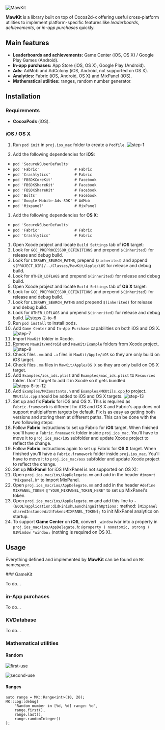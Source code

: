 ![MawKit](https://cloud.githubusercontent.com/assets/779767/14518784/8d177078-021a-11e6-9127-4597fda2b8f7.png "MawKit")

**MawKit** is a library built on top of Cocos2d-x offering useful cross-platform utilities to implement platform-specific features like *leaderboards*, *achievements*, or *in-app purchases* quickly.

## Main features

- **Leaderboards and achievements:** Game Center (iOS, OS X) / Google Play Games (Android).
- **In-app purchases:** App Store (iOS, OS X), Google Play (Android).
- **Ads:** AdMob and AdColony (iOS, Android, not supported on OS X).
- **Analytics:** Fabric (iOS, Android, OS X) and MixPanel (iOS).
- **Mathematical utilities:** ranges, random number generator.

## Installation

### Requirements

- **CocoaPods** (iOS).

### iOS / OS X

1. Run `pod init` in `proj.ios_mac` folder to create a `Podfile`. ![step-1](https://cloud.githubusercontent.com/assets/779767/14518514/9823d7c4-0218-11e6-9015-7370af4ca264.gif)

1. Add the following dependencies for **iOS**:
  - `pod 'SecureNSUserDefaults'`
  - `pod 'Fabric'                # Fabric`
  - `pod 'Crashlytics'           # Fabric`
  - `pod 'FBSDKCoreKit'          # Facebook`
  - `pod 'FBSDKShareKit'         # Facebook`
  - `pod 'FBSDKShareKit'         # Facebook`
  - `pod 'Bolts'                 # Facebook`
  - `pod 'Google-Mobile-Ads-SDK' # AdMob`
  - `pod 'Mixpanel'              # MixPanel `
1. Add the following dependencies for **OS X**:
  - `pod 'SecureNSUserDefaults'`
  - `pod 'Fabric'                # Fabric`
  - `pod 'Crashlytics'           # Fabric`
1. Open Xcode project and locate `Build Settings` tab of **iOS** target:
  1. Look for `GCC_PREPROCESSOR_DEFINITIONS` and prepend `$(inherited)` for release and debug build.
  1. Look for `LIBRARY_SEARCH_PATHS`, prepend `$(inherited)` and append `$(PROJECT_DIR)/../Classes/MawKit/Apple/iOS` for release and debug build.
  1. Look for `OTHER_LDFLAGS` and prepend `$(inherited)` for release and debug build.
1. Open Xcode project and locate `Build Settings` tab of **OS X** target:
  1. Look for `GCC_PREPROCESSOR_DEFINITIONS` and prepend `$(inherited)` for release and debug build.
  1. Look for `LIBRARY_SEARCH_PATHS` and prepend `$(inherited)` for release and debug build.
  1. Look for `OTHER_LDFLAGS` and prepend `$(inherited)` for release and debug build. ![steps-2-to-6](https://cloud.githubusercontent.com/assets/779767/14518515/98274c06-0218-11e6-924d-1bb153b7522a.gif)
1. Run `pod install` to install pods.
1. Add `Game Center` and `In-App Purchase` capabilities on both iOS and OS X. ![step-7](https://cloud.githubusercontent.com/assets/779767/14518513/9822364e-0218-11e6-9256-38197db48101.gif)
1. Import `MawKit` folder in Xcode.
1. Remove `MawKit/Android` and `MawKit/Example` folders from Xcode project. ![step-9](https://cloud.githubusercontent.com/assets/779767/14518512/9821d3f2-0218-11e6-8839-fc8ade992f80.gif)
1. Check files `.mm` and `.a` files in `MawKit/Apple/iOS` so they are only build on iOS target.
1. Check files `.mm` files in `MawKit/Apple/OS X` so they are only build on OS X target.
1. Add `Examples/ios_ids.plist` and `Examples/mac_ids.plist` to `Resources` folder. Don't forget to add it in Xcode so it gets bundled. ![steps-8-to-12](https://cloud.githubusercontent.com/assets/779767/14518517/982cc0aa-0218-11e6-9d26-00ae65c6bd1a.gif)
1. Add `Examples/MKConstants.h` and `Examples/MKUtils.cpp` to project. `MKUtils.cpp` should be added to iOS and OS X targets. ![step-13](https://cloud.githubusercontent.com/assets/779767/14518516/982c80e0-0218-11e6-86c2-31be493e9ad5.gif)
1. Set up and fix **Fabric** for iOS and OS X. This is required as `Fabric.framework` is different for iOS and OS X and Fabric's app does not support multiplatform targets by default. Fix is as easy as getting both versions and storing them at different paths. This can be done with the two following steps:
  1. Follow **Fabric** instructions to set up Fabric for **iOS** target. When finished you'll have a `Fabric.framework` folder inside `proj.ios_mac`. You'll have to move it to `proj.ios_mac/iOS` subfolder and update Xcode project to reflect the change.
  1. Follow **Fabric** instructions again to set up Fabric for **OS X** target. When finished you'll have a `Fabric.framework` folder inside `proj.ios_mac`. You'll have to move it to `proj.ios_mac/osx` subfolder and update Xcode project to reflect the change. 
1. Set up **MixPanel** for iOS (MixPanel is not supported on OS X):
  1. Open `proj.ios_mac/ios/AppDelegate.mm` and add in the header `#import "Mixpanel.h"` to import MixPanel.
  1. Open `proj.ios_mac/ios/AppDelegate.mm` and add in the header `#define MIXPANEL_TOKEN @"YOUR_MIXPANEL_TOKEN_HERE"` to set up MixPanel's token.
  1. Open `proj.ios_mac/ios/AppDelegate.mm` and add this line to `- (BOOL)application:didFinishLaunchingWithOptions:` method:  `[Mixpanel sharedInstanceWithToken:MIXPANEL_TOKEN];` to init MixPanel analytics on startup.
1. To support **Game Center** on **iOS**, convert `_window` ivar into a property in `proj.ios_mac/ios/AppDelegate.h`: `@property ( nonatomic, strong ) UIWindow *window;` (nothing is required on OS X).

## Usage

Everything defined and implemented by **MawKit** can be found on `MK` namespace.

### GameKit

To do...

### in-App purchases

To do...

### KVDatabase

To do...

### Mathematical utilities

#### Random

![first-use](https://cloud.githubusercontent.com/assets/779767/14518510/97e3b766-0218-11e6-8013-732ee304a835.gif)

![second-use](https://cloud.githubusercontent.com/assets/779767/14518511/980ee828-0218-11e6-8b55-fef2da3ff5ac.gif)

#### Ranges

```
auto range = MK::Range<int>(10, 20);
MK::Log::debug(
	"Random number in [%d, %d] range: %d",
	range.first(),
	range.last(), 
	range.randomInteger()
);
```
